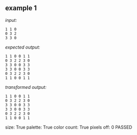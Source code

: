 
## example 1
*input:*
```
1 1 0
0 3 2
3 3 0
```
*expected output:*
```
1 1 0 0 1 1
0 3 2 2 3 0
3 3 0 0 3 3
3 3 0 0 3 3
0 3 2 2 3 0
1 1 0 0 1 1
```
*transformed output:*
```
1 1 0 0 1 1
0 3 2 2 3 0
3 3 0 0 3 3
3 3 0 0 3 3
0 3 2 2 3 0
1 1 0 0 1 1
```
size: True
palette: True
color count: True
pixels off: 0
PASSED
